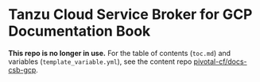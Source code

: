 #  Tanzu Cloud Service Broker for GCP Documentation Book

**This repo is no longer in use.** For the table of contents (`toc.md`) and variables (`template_variable.yml`), see the content repo [pivotal-cf/docs-csb-gcp](https://github.com/pivotal-cf/docs-csb-gcp).

